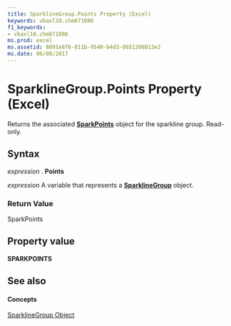 ```yaml
---
title: SparklineGroup.Points Property (Excel)
keywords: vbaxl10.chm871086
f1_keywords:
- vbaxl10.chm871086
ms.prod: excel
ms.assetid: 8891e8f6-811b-9540-b4d3-0651206013e2
ms.date: 06/08/2017
---
```



# SparklineGroup.Points Property (Excel)

Returns the associated  **[SparkPoints](sparkpoints-object-excel.md)** object for the sparkline group. Read-only.


## Syntax

 _expression_ . **Points**

 _expression_ A variable that represents a **[SparklineGroup](sparklinegroup-object-excel.md)** object.


### Return Value

SparkPoints


## Property value

 **SPARKPOINTS**


## See also


#### Concepts


[SparklineGroup Object](sparklinegroup-object-excel.md)

